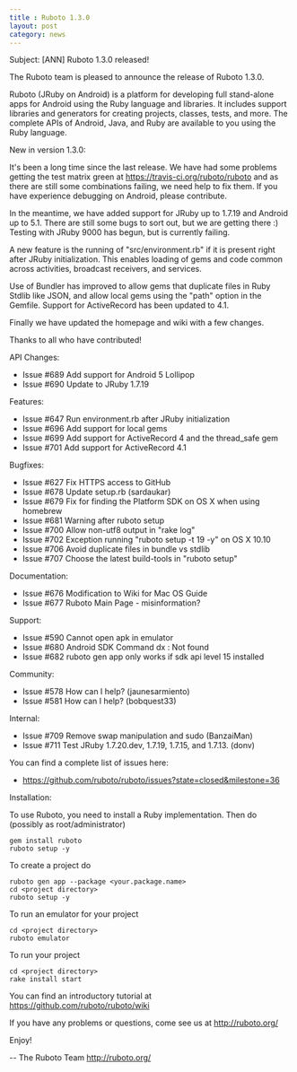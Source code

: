 ```yaml
---
title : Ruboto 1.3.0
layout: post
category: news
---
```

Subject: [ANN] Ruboto 1.3.0 released!

The Ruboto team is pleased to announce the release of Ruboto 1.3.0.

Ruboto (JRuby on Android) is a platform for developing full stand-alone
apps for Android using the Ruby language and libraries.  It includes
support libraries and generators for creating projects, classes, tests,
and more.  The complete APIs of Android, Java, and Ruby are available to
you using the Ruby language.

New in version 1.3.0:

It's been a long time since the last release.  We have had some problems
getting the test matrix green at https://travis-ci.org/ruboto/ruboto and
as there are still some combinations failing, we need help to fix them.
If you have experience debugging on Android, please contribute.

In the meantime, we have added support for JRuby up to 1.7.19 and Android
up to 5.1.  There are still some bugs to sort out, but we are getting
there  :)  Testing with JRuby 9000 has begun, but is currently failing.

A new feature is the running of "src/environment.rb" if it is present
right after JRuby initialization.  This enables loading of gems and code
common across activities, broadcast receivers, and services.

Use of Bundler has improved to allow gems that duplicate files in Ruby
Stdlib like JSON, and allow local gems using the "path" option in the
Gemfile.  Support for ActiveRecord has been updated to 4.1.

Finally we have updated the homepage and wiki with a few changes.

Thanks to all who have contributed!

API Changes:

* Issue #689 Add support for Android 5 Lollipop
* Issue #690 Update to JRuby 1.7.19

Features:

* Issue #647 Run environment.rb after JRuby initialization
* Issue #696 Add support for local gems
* Issue #699 Add support for ActiveRecord 4 and the thread_safe gem
* Issue #701 Add support for ActiveRecord 4.1

Bugfixes:

* Issue #627 Fix HTTPS access to GitHub
* Issue #678 Update setup.rb (sardaukar)
* Issue #679 Fix for finding the Platform SDK on OS X when using
  homebrew
* Issue #681 Warning after ruboto setup
* Issue #700 Allow non-utf8 output in "rake log"
* Issue #702 Exception running "ruboto setup -t 19 -y" on OS X 10.10
* Issue #706 Avoid duplicate files in bundle vs stdlib
* Issue #707 Choose the latest build-tools in "ruboto setup"

Documentation:

* Issue #676 Modification to Wiki for Mac OS Guide
* Issue #677 Ruboto Main Page - misinformation?

Support:

* Issue #590 Cannot open apk in emulator
* Issue #680 Android SDK Command dx   : Not found
* Issue #682 ruboto gen app only works if sdk api level 15 installed

Community:

* Issue #578 How can I help? (jaunesarmiento)
* Issue #581 How can I help? (bobquest33)

Internal:

* Issue #709 Remove swap manipulation and sudo (BanzaiMan)
* Issue #711 Test JRuby 1.7.20.dev, 1.7.19, 1.7.15, and 1.7.13. (donv)

You can find a complete list of issues here:

* https://github.com/ruboto/ruboto/issues?state=closed&milestone=36


Installation:

To use Ruboto, you need to install a Ruby implementation.  Then do
(possibly as root/administrator)

    gem install ruboto
    ruboto setup -y

To create a project do

    ruboto gen app --package <your.package.name>
    cd <project directory>
    ruboto setup -y

To run an emulator for your project

    cd <project directory>
    ruboto emulator

To run your project

    cd <project directory>
    rake install start

You can find an introductory tutorial at
https://github.com/ruboto/ruboto/wiki

If you have any problems or questions, come see us at http://ruboto.org/

Enjoy!


--
The Ruboto Team
http://ruboto.org/
